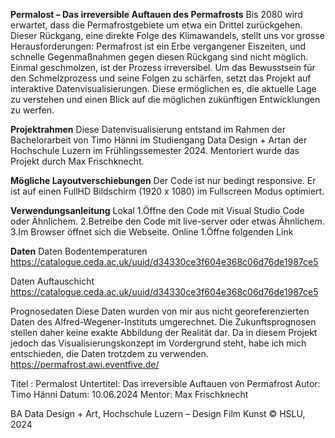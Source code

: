 **Permalost – Das irreversible Auftauen des Permafrosts**
Bis 2080 wird erwartet, dass die Permafrostgebiete um etwa ein Drittel zurückgehen. Dieser Rückgang, eine direkte Folge des Klimawandels, stellt uns vor grosse Herausforderungen: Permafrost ist ein Erbe vergangener Eiszeiten, und schnelle Gegenmaßnahmen gegen diesen Rückgang sind nicht möglich. Einmal geschmolzen, ist der Prozess irreversibel. Um das Bewusstsein für den Schmelzprozess und seine Folgen zu schärfen, setzt das Projekt auf interaktive Datenvisualisierungen. Diese ermöglichen es, die aktuelle Lage zu verstehen und einen Blick auf die möglichen zukünftigen Entwicklungen zu werfen.

**Projektrahmen**
Diese Datenvisualisierung entstand im Rahmen der Bachelorarbeit von Timo Hänni im Studiengang Data Design + Artan der Hochschule Luzern im Frühlingssemester 2024. Mentoriert wurde das Projekt durch Max Frischknecht.

**Mögliche Layoutverschiebungen**
Der Code ist nur bedingt responsive. Er ist auf einen FullHD Bildschirm (1920 x 1080) im Fullscreen Modus optimiert.

**Verwendungsanleitung**
Lokal
1.Öffne den Code mit Visual Studio Code oder Ähnlichem.
2.Betreibe den Code mit live-server oder etwas Ähnlichem.
3.Im Browser öffnet sich die Webseite.
Online
1.Öffne folgenden Link 

**Daten**
Daten Bodentemperaturen
https://catalogue.ceda.ac.uk/uuid/d34330ce3f604e368c06d76de1987ce5

Daten Auftauschicht
https://catalogue.ceda.ac.uk/uuid/d34330ce3f604e368c06d76de1987ce5

Prognosedaten
Diese Daten wurden von mir aus nicht georeferenzierten Daten des
Alfred-Wegener-Instituts umgerechnet. Die Zukunftsprognosen stellen
daher keine exakte Abbildung der Realität dar. Da in diesem Projekt
jedoch das Visualisierungskonzept im Vordergrund steht, habe ich mich
entschieden, die Daten trotzdem zu verwenden.
https://permafrost.awi.eventfive.de/
        

Titel : Permalost
Untertitel: Das irreversible Auftauen von Permafrost
Autor: Timo Hänni
Datum: 10.06.2024
Mentor: Max Frischknecht

BA Data Design + Art, Hochschule Luzern – Design Film Kunst
© HSLU, 2024
